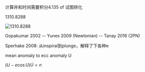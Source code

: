 计算并和时间需要积分4.135 of 试图转化



1310.8288

![1310.8288](/Users/liuchang/Documents/Notes/note/1310.8288.png)

Gopakumar 2002 -- Yunes 2009 (Newtonian) -- Tanay 2016 (2PN) 

 Sperhake 2008: 从inspiral到plunge，解释了下各种e



mean anomaly to ecc anomaly U

$(U-e \cos U)\dot{U}=n$